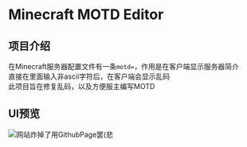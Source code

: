 # Minecraft MOTD Editor  

## 项目介绍  
在Minecraft服务器配置文件有一条`motd=`，作用是在客户端显示服务器简介  
直接在里面输入非ascii字符后，在客户端会显示乱码  
此项目旨在修复乱码，以及方便服主编写MOTD  


## UI预览  

![网站炸掉了用GithubPage罢(悲](https://pluwu.ml/img/introduce_ui.png)


